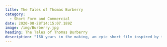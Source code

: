 ```yaml
---
title: The Tales of Thomas Burberry
category:
  - Short Form and Commercial
date: 2020-08-28T14:15:07.189Z
image: /img/Burberry.jpg
heading: The Tales of Thomas Burberry
description: "160 years in the making, an epic short film inspired by the pioneering discoveries of Burbury's founder.\t\t\t\t\t"
---
```

